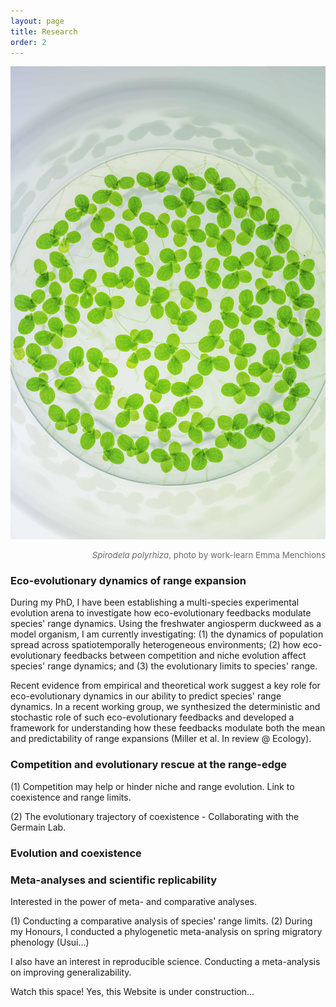 ```yaml
---
layout: page
title: Research
order: 2
---
```

![microduck](images/duck-micro.jpg)
<div style="text-align: right"><p style="font-size:10pt;color:DimGrey"><i>Spirodela polyrhiza</i>, photo by  work-learn Emma Menchions</p></div>

### Eco-evolutionary dynamics of range expansion
During my PhD, I have been establishing a multi-species experimental evolution arena to investigate how eco-evolutionary feedbacks modulate species' range dynamics. Using the freshwater angiosperm duckweed as a model organism, I am currently investigating: (1) the dynamics of population spread across spatiotemporally heterogeneous environments; (2) how eco-evolutionary feedbacks between competition and niche evolution affect species' range dynamics; and (3) the evolutionary limits to species' range.

Recent evidence from empirical and theoretical work suggest a key role for eco-evolutionary dynamics in our ability to predict species' range dynamics. In a recent working group, we synthesized the deterministic and stochastic role of such eco-evolutionary feedbacks and developed a framework for understanding how these feedbacks modulate both the mean and predictability of range expansions (Miller et al. In review @ Ecology).

### Competition and evolutionary rescue at the range-edge
(1) Competition may help or hinder niche and range evolution. Link to coexistence and range limits.

(2) The evolutionary trajectory of coexistence - Collaborating with the Germain Lab.

### Evolution and coexistence


### Meta-analyses and scientific replicability
Interested in the power of meta- and comparative analyses.

(1) Conducting a comparative analysis of species' range limits.
(2) During my Honours, I conducted a phylogenetic meta-analysis on spring migratory phenology (Usui...)

I also have an interest in reproducible science. Conducting a meta-analysis on improving generalizability.

Watch this space!
Yes, this Website is under construction...
